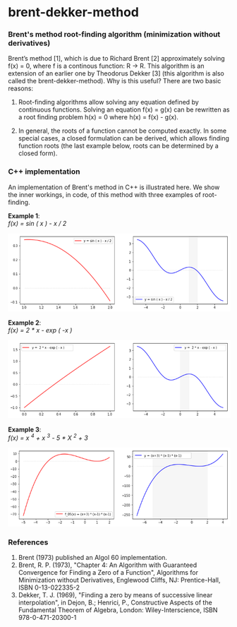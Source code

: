 # brent-dekker-method
### Brent's method root-finding algorithm (minimization without derivatives)
Brent’s method [1], which is due to Richard Brent [2] approximately solving f(x) = 0, where f is a continous function: R → R. 
This algorithm is an extension of an earlier one by Theodorus Dekker [3]  (this algorithm is also called the brent-dekker-method). Why is this useful? There are two basic reasons:

1. Root-finding algorithms allow solving any equation defined by continuous functions. Solving an equation f(x) = g(x) can be rewritten as a root finding problem h(x) = 0 where h(x) = f(x) - g(x).

2. In general, the roots of a function cannot be computed exactly. In some special cases, a closed formulation can be derived, which allows finding function roots (the last example below, roots can be determined by a closed form).

### C++ implementation

An implementation of Brent's method in C++ is illustrated here. We show the inner workings, in code, of this method with three examples of root-finding.

<b>Example 1</b>:<br/> <i>f(x) = sin ( x ) - x / 2</i>
 
![Example 1](/images/example_1.png "f(x) = sin ( x ) - x / 2")<br>

<b>Example 2</b>:<br/> <i>f(x) = 2 * x - exp ( -x )</i>
 
![Example 2](/images/example_2a.png "f(x) = 2 * x - exp ( -x )")<br>

<b>Example 3</b>:<br/> <i>f(x) = x <sup>4</sup> + x <sup>3</sup> - 5 * X <sup>2</sup> + 3</i>
 
![Example 3](/images/example_3a.png "f(x) = x <sup>4</sup> + x <sup>3</sup> - 5 * X <sup>2</sup> + 3")<br>


### References

1. Brent (1973) published an Algol 60 implementation.
2. Brent, R. P. (1973), "Chapter 4: An Algorithm with Guaranteed Convergence for Finding a Zero of a Function", Algorithms for Minimization without Derivatives, Englewood Cliffs, NJ: Prentice-Hall, ISBN 0-13-022335-2
3. Dekker, T. J. (1969), "Finding a zero by means of successive linear interpolation", in Dejon, B.; Henrici, P., Constructive Aspects of the Fundamental Theorem of Algebra, London: Wiley-Interscience, ISBN 978-0-471-20300-1

